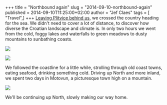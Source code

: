 +++
title = "Northbound again"
slug = "2014-09-10-northbound-again"
published = 2014-09-10T11:25:00+02:00
author = "Jef Claes"
tags = [ "Travel",]
+++
[Leaving Plitvice behind
us](http://www.jefclaes.be/2014/09/tolkiens-inspiration.html), we
crossed the country heading for the sea. We didn't need to cover a lot
of distance, to discover how diverse the Croatian landscape and climate
is. In only two hours we went from the cold, foggy lakes and waterfalls
to green meadows to dusty mountains to sunbathing coasts.  

  

[![](../images/thumbnails/2014-09-10-northbound-again-Piran%2B-%2B30kl.jpg)](../images/2014-09-10-northbound-again-Piran%2B-%2B30kl.jpg)  
  

[![](../images/thumbnails/2014-09-10-northbound-again-Piran%2B-%2B29kl.jpg)](../images/2014-09-10-northbound-again-Piran%2B-%2B29kl.jpg)

We followed the coastline for a little while, strolling through old
coast towns, eating seafood, drinking something cold. Driving up North
and more inland, we spent two days in Motovun, a picturesque town high
on a mountain.  
  

[![](../images/thumbnails/2014-09-10-northbound-again-Premantura%2B-%2BMotovun%2B-%2B43kl.jpg)](../images/2014-09-10-northbound-again-Premantura%2B-%2BMotovun%2B-%2B43kl.jpg)

  
We'll be continuing up North, slowly making our way home.
